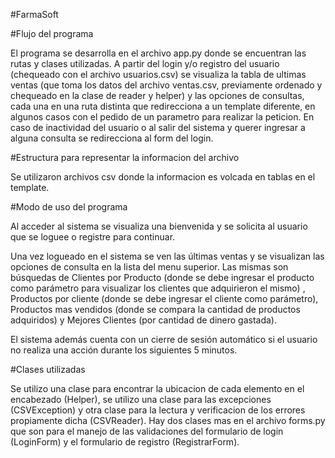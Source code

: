 #FarmaSoft

#Flujo del programa

El programa se desarrolla en el archivo app.py donde se encuentran las rutas y clases utilizadas. A partir del login y/o registro del usuario (chequeado con el archivo usuarios.csv) se visualiza la tabla de ultimas ventas (que toma los datos del archivo ventas.csv, previamente ordenado y chequeado en la clase de reader y helper) y las opciones de consultas, cada una en una ruta distinta que redirecciona a un template diferente, en algunos casos con el pedido de un parametro para realizar la peticion. En caso de inactividad del usuario o al salir del sistema y querer ingresar a alguna consulta se redirecciona al form del login.

#Estructura para representar la informacion del archivo

Se utilizaron archivos csv donde la informacion es volcada en tablas en el template.

#Modo de uso del programa

Al acceder al sistema se visualiza una bienvenida y se solicita al usuario que se loguee o registre para continuar.

Una vez logueado en el sistema se ven las últimas ventas y se visualizan las opciones de consulta en la lista del menu superior. Las mismas son búsquedas de Clientes por Producto (donde se debe ingresar el producto como parámetro para visualizar los clientes que adquirieron el mismo) , Productos por cliente (donde se debe ingresar el cliente como parámetro), Productos mas vendidos (donde se compara la cantidad de productos adquiridos) y Mejores Clientes (por cantidad de dinero gastada). 

El sistema además cuenta con un cierre de sesión automático si el usuario no realiza una acción durante los siguientes 5 minutos.

#Clases utilizadas

Se utilizo una clase para encontrar la ubicacion de cada elemento en el encabezado (Helper), se utilizo una clase para las excepciones (CSVException) y otra clase para la lectura y verificacion de los errores propiamente dicha (CSVReader). 
Hay dos clases mas en el archivo forms.py que son para el manejo de las validaciones del formulario de login (LoginForm) y el formulario de registro (RegistrarForm).
